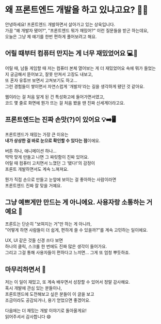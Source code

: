 # 왜 프론트엔드 개발을 하고 있냐고요? 👨‍💻

안녕하세요! 프론트엔드 개발하면서 살아가고 있는 상욱입니다.  
가끔 "왜 개발자 됐어?", "프론트엔드 뭐가 재밌어?" 이런 질문들을 받곤 하는데요,  
오늘은 그냥 제 얘기를 한번 편하게 풀어보려고 해요.

## 어릴 때부터 컴퓨터 만지는 게 너무 재밌었어요 💻🔧

어릴 때, 남들 게임할 때 저는 컴퓨터 본체 열어보는 게 더 재밌었어요
속에 뭐가 들었는지 궁금해서 뜯어보고, 잘못 만져서 고장도 내보고,  
또 혼자 유튜브 보면서 고쳐보기도 하고…  
그런 경험들이 쌓이면서 자연스럽게 '개발자'라는 길을 생각하게 됐던 것 같아요.

웹이라는 걸 처음 알게 된 건 특성화고에 들어가면서였고,  
코드 몇 줄로 화면에 뭔가 뜨는 걸 처음 봤을 땐 진짜 신세계더라고요.

## 프론트엔드는 진짜 손맛(?)이 있어요 💡➡️🖥️

프론트엔드가 재밌는 가장 큰 이유는  
**내가 상상한 걸 바로 눈으로 확인할 수 있다는 점**이에요.

버튼 하나, 애니메이션 하나…  
딱딱 맞게 만들고 나면 그 짜릿함이 진짜 있어요.  
어릴 때 컴퓨터 고치면서 느꼈던 그 ‘됐다!’의 감정이  
프론트 개발하면서도 계속 느껴져요.

뭔가 직접 손으로 만들고 눈앞에 보이는 걸 좋아하는 사람이라면  
프론트엔드 진짜 잘 맞을 거예요.

## 그냥 예쁘게만 만드는 게 아니에요. 사용자랑 소통하는 거예요 🎨

프론트는 단순히 "보여지는 거"만 하는 게 아니라,  
"어떻게 하면 사람들이 더 쉽게, 편하게 쓸 수 있을까?"를 계속 고민하는 일이에요.

UX, UI 같은 것들 신경 쓰다 보면  
하나의 클릭, 스크롤 한 번에도 진짜 많은 생각이 들어가요.  
그리고 그걸 통해 사용자들이 편하다고 느끼면… 그게 또 엄청 뿌듯하죠.

## 마무리하면서 🙏

저는 이 일이 재밌고, 또 계속 배우면서 성장할 수 있어서 정말 감사해요.  
혹시 개발에 관심 있는 분들이나,  
프론트엔드에 도전해보고 싶은 분들이 이 글을 보고  
조금이라도 공감되거나, 용기 얻었으면 좋겠어요.

다음에는 더 재밌는 개발 이야기로 돌아올게요!  
읽어주셔서 감사합니다 😄
